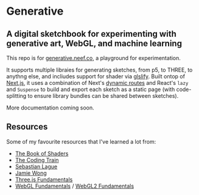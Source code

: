 # Generative

## A digital sketchbook for experimenting with generative art, WebGL, and machine learning

This repo is for [generative.neef.co](https://generative.neef.co/), a playground for experimentation.

It supports multiple libraies for generating sketches, from p5, to THREE, to anythng else, and incliudes support for shader via [glslify](https://github.com/glslify/glslify). Built ontop of [Next.js](https://nextjs.org/), it uses a combination of Next's [dynamic routes](https://nextjs.org/docs#dynamic-routing) and React's `lazy` and `Suspense` to build and export each sketch as a static page (with code-splitting to ensure library bundles can be shared between sketches).

More documentation coming soon.

## Resources

Some of my favourite resources that I've learned a lot from:

-   [The Book of Shaders](https://thebookofshaders.com/)
-   [The Coding Train](https://www.youtube.com/user/shiffman)
-   [Sebastian Lague](https://www.youtube.com/channel/UCmtyQOKKmrMVaKuRXz02jbQ)
-   [Jamie Wong](http://jamie-wong.com/)
-   [Three.js Fundamentals](https://threejsfundamentals.org/)
-   [WebGL Fundamentals](https://webglfundamentals.org/) / [WebGL2 Fundamentals](https://webgl2fundamentals.org/)
<!-- -   https://github.com/lettier/3d-game-shaders-for-beginners
-   https://github.com/stackgl/shader-school -->
